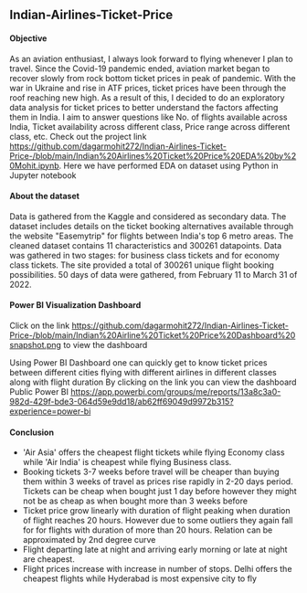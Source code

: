 ## Indian-Airlines-Ticket-Price
#### Objective
As an aviation enthusiast, I always look forward to flying whenever I plan to travel. Since the Covid-19 pandemic ended, aviation market began to recover slowly from rock bottom ticket prices in peak of pandemic. With the war in Ukraine and rise in ATF prices, ticket prices have been through the roof reaching new high. As a result of this, I decided to do an exploratory data analysis for ticket prices to better understand the factors affecting them in India. I aim to answer questions like No. of flights available across India, Ticket availability across different class, Price range across different class, etc. Check out the project link https://github.com/dagarmohit272/Indian-Airlines-Ticket-Price-/blob/main/Indian%20Airlines%20Ticket%20Price%20EDA%20by%20Mohit.ipynb. Here we have performed EDA on dataset using Python in Jupyter notebook
#### About the dataset
Data is gathered from the Kaggle and considered as secondary data. The dataset includes details on the ticket booking alternatives available through the website "Easemytrip" for flights between India's top 6 metro areas. The cleaned dataset contains 11 characteristics and 300261 datapoints. Data was gathered in two stages: for business class tickets and for economy class tickets. The site provided a total of 300261 unique flight booking possibilities. 50 days of data were gathered, from February 11 to March 31 of 2022.
#### Power BI Visualization Dashboard
Click on the link https://github.com/dagarmohit272/Indian-Airlines-Ticket-Price-/blob/main/Indian%20Airline%20Ticket%20Price%20Dashboard%20snapshot.png to view the dashboard

Using Power BI Dashboard one can quickly get to know ticket prices between different cities flying with different airlines in different classes along with flight duration
By clicking on the link you can view the dashboard Public Power BI https://app.powerbi.com/groups/me/reports/13a8c3a0-982d-429f-bde3-064d59e9dd18/ab62ff69049d9972b315?experience=power-bi
#### Conclusion
- 'Air Asia' offers the cheapest flight tickets while flying Economy class while 'Air India' is cheapest while flying Business class.
- Booking tickets 3-7 weeks before travel will be cheaper than buying them within 3 weeks of travel as prices rise rapidly in 2-20 days period. Tickets can be cheap when bought just 1 day before however they might not be as cheap as when bought more than 3 weeks before
- Ticket price grow linearly with duration of flight peaking when duration of flight reaches 20 hours. However due to some outliers they again fall for for flights with duration of more than 20 hours. Relation can be approximated by 2nd degree curve
- Flight departing late at night and arriving early morning or late at night are cheapest.
- Flight prices increase with increase in number of stops.
Delhi offers the cheapest flights while Hyderabad is most expensive city to fly
